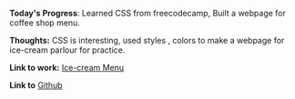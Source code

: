 **Today's Progress**: Learned CSS from freecodecamp, Built a webpage for coffee shop menu.

**Thoughts:** CSS is interesting, used styles , colors to make a webpage for ice-cream parlour for practice.

**Link to work:** 
[Ice-cream Menu](https://dinneshkumar9.github.io/Ice-cream-menu/)

**Link to**
[Github](https://github.com/dinneshkumar9/Ice-cream-menu.git)